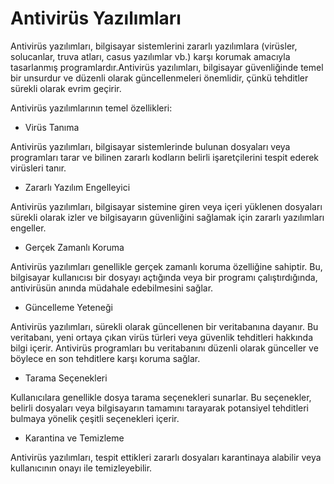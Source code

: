 # Antivirüs Yazılımları

Antivirüs yazılımları, bilgisayar sistemlerini zararlı yazılımlara (virüsler, solucanlar,
truva atları, casus yazılımlar vb.) karşı korumak amacıyla tasarlanmış
programlardır.Antivirüs yazılımları, bilgisayar güvenliğinde temel bir unsurdur ve
düzenli olarak güncellenmeleri önemlidir, çünkü tehditler sürekli olarak evrim
geçirir.

Antivirüs yazılımlarının temel özellikleri:

* Virüs Tanıma

Antivirüs yazılımları, bilgisayar sistemlerinde bulunan dosyaları veya
programları tarar ve bilinen zararlı kodların belirli işaretçilerini tespit
ederek virüsleri tanır.

* Zararlı Yazılım Engelleyici

Antivirüs yazılımları, bilgisayar sistemine giren veya içeri yüklenen dosyaları
sürekli olarak izler ve bilgisayarın güvenliğini sağlamak için zararlı yazılımları
engeller.

* Gerçek Zamanlı Koruma

Antivirüs yazılımları genellikle gerçek zamanlı koruma özelliğine sahiptir.
Bu, bilgisayar kullanıcısı bir dosyayı açtığında veya bir programı
çalıştırdığında, antivirüsün anında müdahale edebilmesini sağlar.

* Güncelleme Yeteneği

Antivirüs yazılımları, sürekli olarak güncellenen bir veritabanına dayanır. Bu
veritabanı, yeni ortaya çıkan virüs türleri veya güvenlik tehditleri hakkında
bilgi içerir. Antivirüs programları bu veritabanını düzenli olarak günceller ve
böylece en son tehditlere karşı koruma sağlar.

* Tarama Seçenekleri

Kullanıcılara genellikle dosya tarama
seçenekleri sunarlar. Bu seçenekler,
belirli dosyaları veya bilgisayarın
tamamını tarayarak potansiyel tehditleri
bulmaya yönelik çeşitli seçenekleri
içerir.

* Karantina ve Temizleme

Antivirüs yazılımları, tespit ettikleri zararlı
dosyaları karantinaya alabilir veya
kullanıcının onayı ile temizleyebilir.
